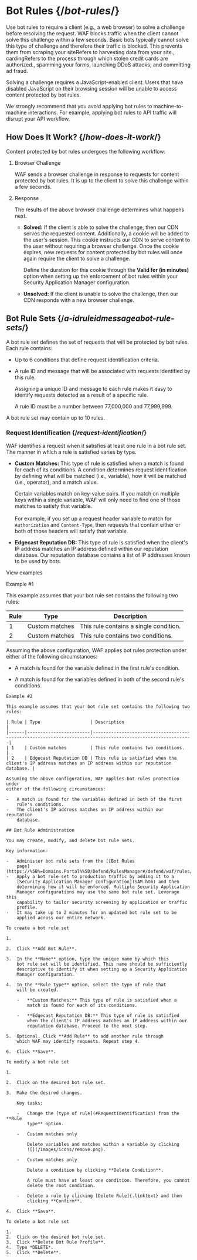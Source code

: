 # Bot Rules {/*bot-rules*/}

Use bot rules to require a client (e.g., a web browser) to solve a
challenge before resolving the request. WAF blocks traffic when the
client cannot solve this challenge within a few seconds. Basic bots
typically cannot solve this type of challenge and therefore their
traffic is blocked. This prevents them from scraping your siteRefers to
harvesting data from your site., cardingRefers to the process through
which stolen credit cards are authorized., spamming your forms,
launching DDoS attacks, and committing ad fraud.

Solving a challenge requires a JavaScript-enabled client. Users that
have disabled JavaScript on their browsing session will be unable to
access content protected by bot rules.

We strongly recommend that you avoid applying bot rules to
machine-to-machine interactions. For example, applying bot rules to API
traffic will disrupt your API workflow.

## How Does It Work? {/*how-does-it-work*/}

Content protected by bot rules undergoes the following workflow:

1.  Browser Challenge

    WAF sends a browser challenge in response to requests for content
    protected by bot rules. It is up to the client to solve this
    challenge within a few seconds.

2.  Response

    The results of the above browser challenge determines what happens
    next.

    -   **Solved:** If the client is able to solve the challenge,
        then our CDN serves the requested content. Additionally, a
        cookie will be added to the user's session. This cookie
        instructs our CDN to serve content to the user without requiring
        a browser challenge. Once the cookie expires, new requests for
        content protected by bot rules will once again require the
        client to solve a challenge.

        Define the duration for this cookie through the **Valid for (in
        minutes)** option when setting up the enforcement of bot
        rules within your Security Application Manager configuration.

    -   **Unsolved:** If the client is unable to solve the
        challenge, then our CDN responds with a new browser challenge.

## <a id="RuleIDMessage"></a>Bot Rule Sets {/*a-idruleidmessageabot-rule-sets*/}

A bot rule set defines the set of requests that will be protected by bot
rules. Each rule contains:

-   Up to 6 conditions that define request identification criteria.

-   A rule ID and message that will be associated with requests
    identified by this rule.

    Assigning a unique ID and message to each rule makes it easy to
    identify requests detected as a result of a specific rule.

    A rule ID must be a number between 77,000,000 and 77,999,999.

A bot rule set may contain up to 10 rules.

### Request Identification {/*request-identification*/}

WAF identifies a request when it satisfies at least one rule in a bot
rule set. The manner in which a rule is satisfied varies by type.

-   **Custom Matches:** This type of rule is satisfied when a match is
    found for each of its conditions. A condition determines request
    identification by defining what will be matched (i.e., variable),
    how it will be matched (i.e., operator), and a match value.

    Certain variables match on key-value pairs. If you match on multiple
    keys within a single variable, WAF will only need to find one of
    those matches to satisfy that variable.\
    \
    For example, if you set up a request header variable to match for
    `Authorization` and `Content-Type`, then requests
    that contain either or both of those headers will satisfy that
    variable.

-   **Edgecast Reputation DB:** This type of rule is satisfied when
    the client's IP address matches an IP address defined within our
    reputation database. Our reputation database contains a list of
    IP addresses known to be used by bots.

View examples

Example #1

This example assumes that your bot rule set contains the following two
rules:

| Rule | Type           | Description                            |
|------|----------------|----------------------------------------|
| 1    | Custom matches | This rule contains a single condition. |
| 2    | Custom matches | This rule contains two conditions.     |

Assuming the above configuration, WAF applies bot rules protection under
either of the following circumstances:

-   A match is found for the variable defined in the first rule's
    condition.

-   A match is found for the variables defined in both of the second
    rule's conditions.

``` {madcap:conditions="General.ADNExclude"}
Example #2

This example assumes that your bot rule set contains the following two
rules:

| Rule | Type                   | Description                                                                                                |
|------|------------------------|------------------------------------------------------------------------------------------------------------|
| 1    | Custom matches         | This rule contains two conditions.                                                                         |
| 2    | Edgecast Reputation DB | This rule is satisfied when the client's IP address matches an IP address within our reputation database. |

Assuming the above configuration, WAF applies bot rules protection under
either of the following circumstances:

-   A match is found for the variables defined in both of the first
    rule's conditions.
-   The client's IP address matches an IP address within our reputation
    database.

## Bot Rule Administration

You may create, modify, and delete bot rule sets.

Key information:

-   Administer bot rule sets from the [[Bot Rules
    page](https://%5B%=Domains.Portal%%5D/Defend/RulesManager#/defend/waf/rules/bots).
-   Apply a bot rule set to production traffic by adding it to a
    [Security Application Manager configuration](SAM.htm) and then
    determining how it will be enforced. Multiple Security Application
    Manager configurations may use the same bot rule set. Leverage this
    capability to tailor security screening by application or traffic
    profile.
-   It may take up to 2 minutes for an updated bot rule set to be
    applied across our entire network.

To create a bot rule set

1.  

2.  Click **Add Bot Rule**.

3.  In the **Name** option, type the unique name by which this
    bot rule set will be identified. This name should be sufficiently
    descriptive to identify it when setting up a Security Application
    Manager configuration.

4.  In the **Rule type** option, select the type of rule that
    will be created.

    -   **Custom Matches:** This type of rule is satisfied when a
        match is found for each of its conditions.

    -   **Edgecast Reputation DB:** This type of rule is satisfied
        when the client's IP address matches an IP address within our
        reputation database. Proceed to the next step.

5.  Optional. Click **Add Rule** to add another rule through
    which WAF may identify requests. Repeat step 4.

6.  Click **Save**.

To modify a bot rule set

1.  

2.  Click on the desired bot rule set.

3.  Make the desired changes.

    Key tasks:

    -   Change the [type of rule](#RequestIdentification) from the **Rule
        type** option.

    -   Custom matches only

        Delete variables and matches within a variable by clicking
        ![](/images/icons/remove.png).

    -   Custom matches only

        Delete a condition by clicking **Delete Condition**.

        A rule must have at least one condition. Therefore, you cannot
        delete the root condition.

    -   Delete a rule by clicking [Delete Rule]{.linktext} and then
        clicking **Confirm**.

4.  Click **Save**.

To delete a bot rule set

1.  
2.  Click on the desired bot rule set.
3.  Click **Delete Bot Rule Profile**.
4.  Type *DELETE*.
5.  Click **Delete**.
